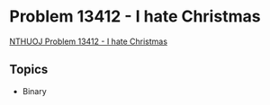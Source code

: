 # Problem 13412 - I hate Christmas
[NTHUOJ Problem 13412 - I hate Christmas](https://acm.cs.nthu.edu.tw/problem/13412/)

## Topics
- Binary